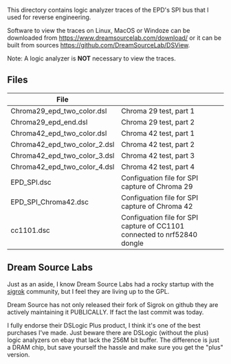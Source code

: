 This directory contains logic analyzer traces of the EPD's SPI bus
that I used for reverse engineering.

Software to view the traces on Linux, MacOS or Windoze can be downloaded from 
https://www.dreamsourcelab.com/download/ or it can be built from sources
https://github.com/DreamSourceLab/DSView.

Note: A logic analyzer is **NOT** necessary to view the traces.

## Files

| File | |
| -| -|
| Chroma29_epd_two_color.dsl| Chroma 29 test, part 1 |
| Chroma29_epd_end.dsl | Chroma 29 test, part  2|
|Chroma42_epd_two_color.dsl | Chroma 42 test, part 1 |
|Chroma42_epd_two_color_2.dsl | Chroma 42 test, part 2 |
|Chroma42_epd_two_color_3.dsl| Chroma 42 test, part 3 |
|Chroma42_epd_two_color_4.dsl| Chroma 42 test, part 4 |
|EPD_SPI.dsc | Configuation file for SPI capture of Chroma 29 |
|EPD_SPI_Chroma42.dsc | Configuation file for SPI capture of Chroma 42 |
| cc1101.dsc | Configuation file for SPI capture of CC1101 connected to nrf52840 dongle |

## Dream Source Labs

Just as an aside, I know Dream Source Labs had a rocky startup with the 
[sigrok](http://sigrok.org/wiki/Main_Page) community, but I feel they are 
living up to the GPL.  

Dream Source has not only released their fork of Sigrok on github they are
actively maintaining it PUBLICALLY.  If fact the last commit was today.

I fully endorse their DSLogic Plus product, I think it's one of the best
purchases I've made.  Just beware there are DSLogic (without the plus) 
logic analyzers on ebay that lack the 256M bit buffer. The difference is
just a DRAM chip, but save yourself the hassle and make sure you get the
"plus" version. 

